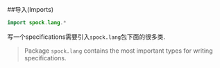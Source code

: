 
##导入(Imports)
```java
import spock.lang.*
```

写一个specifications需要引入`spock.lang`包下面的很多类.
>Package `spock.lang` contains the most important types for writing specifications.
